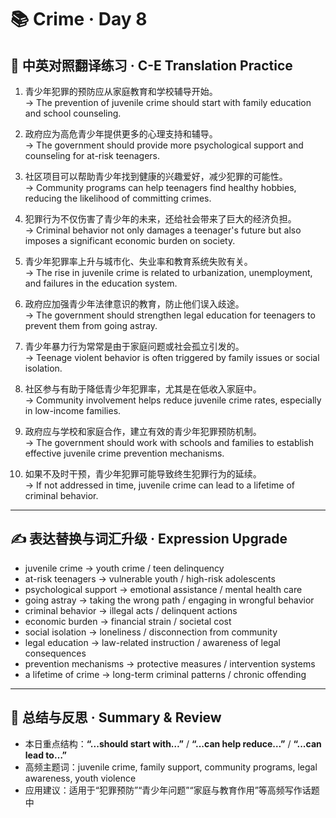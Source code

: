 # 📚 Crime · Day 8

## 📖 中英对照翻译练习 · C-E Translation Practice

1. 青少年犯罪的预防应从家庭教育和学校辅导开始。  
   → The prevention of juvenile crime should start with family education and school counseling.

2. 政府应为高危青少年提供更多的心理支持和辅导。  
   → The government should provide more psychological support and counseling for at-risk teenagers.

3. 社区项目可以帮助青少年找到健康的兴趣爱好，减少犯罪的可能性。  
   → Community programs can help teenagers find healthy hobbies, reducing the likelihood of committing crimes.

4. 犯罪行为不仅伤害了青少年的未来，还给社会带来了巨大的经济负担。  
   → Criminal behavior not only damages a teenager's future but also imposes a significant economic burden on society.

5. 青少年犯罪率上升与城市化、失业率和教育系统失败有关。  
   → The rise in juvenile crime is related to urbanization, unemployment, and failures in the education system.

6. 政府应加强青少年法律意识的教育，防止他们误入歧途。  
   → The government should strengthen legal education for teenagers to prevent them from going astray.

7. 青少年暴力行为常常是由于家庭问题或社会孤立引发的。  
   → Teenage violent behavior is often triggered by family issues or social isolation.

8. 社区参与有助于降低青少年犯罪率，尤其是在低收入家庭中。  
   → Community involvement helps reduce juvenile crime rates, especially in low-income families.

9. 政府应与学校和家庭合作，建立有效的青少年犯罪预防机制。  
   → The government should work with schools and families to establish effective juvenile crime prevention mechanisms.

10. 如果不及时干预，青少年犯罪可能导致终生犯罪行为的延续。  
    → If not addressed in time, juvenile crime can lead to a lifetime of criminal behavior.

---

## ✍️ 表达替换与词汇升级 · Expression Upgrade

- juvenile crime → youth crime / teen delinquency  
- at-risk teenagers → vulnerable youth / high-risk adolescents  
- psychological support → emotional assistance / mental health care  
- going astray → taking the wrong path / engaging in wrongful behavior  
- criminal behavior → illegal acts / delinquent actions  
- economic burden → financial strain / societal cost  
- social isolation → loneliness / disconnection from community  
- legal education → law-related instruction / awareness of legal consequences  
- prevention mechanisms → protective measures / intervention systems  
- a lifetime of crime → long-term criminal patterns / chronic offending

---

## 🧠 总结与反思 · Summary & Review

- 本日重点结构：**“...should start with…”** / **“...can help reduce…”** / **“...can lead to…”**  
- 高频主题词：juvenile crime, family support, community programs, legal awareness, youth violence  
- 应用建议：适用于“犯罪预防”“青少年问题”“家庭与教育作用”等高频写作话题中
